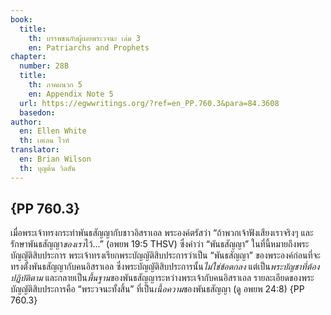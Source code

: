 ```yaml
---
book:
  title:
    th: บรรพชนกับผู้เผยพระวจนะ เล่ม 3
    en: Patriarchs and Prophets
chapter:
  number: 28B
  title:
    th: ภาคผนวก 5
    en: Appendix Note 5
  url: https://egwwritings.org/?ref=en_PP.760.3&para=84.3608
  basedon:
author:
  en: Ellen White
  th: เอเลน ไวท์
translator:
  en: Brian Wilson
  th: บุญต้น วิลสัน
---
```


## {PP 760.3}

เมื่อพระเจ้าทรงกระทำพันธสัญญากับชาวอิสราเอล พระองค์ตรัสว่า “ถ้าพวกเจ้าฟังเสียงเราจริงๆ และรักษาพันธสัญญา*ของเรา*ไว้...” (อพยพ 19:5 THSV) ซึ่งคำว่า “พันธสัญญา” ในที่นี้หมายถึงพระบัญญัติสิบประการ พระเจ้าทรงเรียกพระบัญญัติสิบประการว่าเป็น “พันธสัญญา” ของพระองค์ก่อนที่จะทรงตั้งพันธสัญญากับคนอิสราเอล ซึ่งพระบัญญัติสิบประการนั้น*ไม่ใช่ข้อตกลง* แต่เป็น*พระบัญชาที่ต้องปฏิบัติตาม* และกลายเป็น*พื้นฐาน*ของพันธสัญญาระหว่างพระเจ้ากับคนอิสราเอล รายละเอียดของพระบัญญัติสิบประการคือ “พระวจนะทั้งสิ้น” ที่เป็น*เนื้อความ*ของพันธสัญญา (ดู อพยพ 24:8) {PP 760.3}
